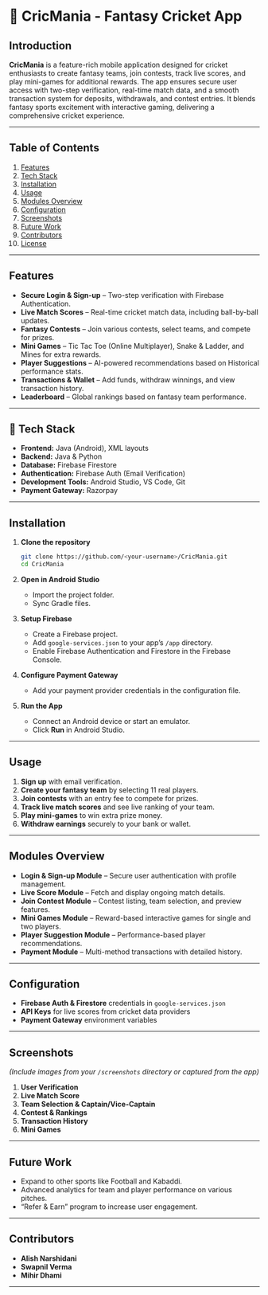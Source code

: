 # 🏏 CricMania - Fantasy Cricket App

## Introduction
**CricMania** is a feature-rich mobile application designed for cricket enthusiasts to create fantasy teams, join contests, track live scores, and play mini-games for additional rewards. The app ensures secure user access with two-step verification, real-time match data, and a smooth transaction system for deposits, withdrawals, and contest entries. It blends fantasy sports excitement with interactive gaming, delivering a comprehensive cricket experience.

---

## Table of Contents
1. [Features](#features)  
2. [Tech Stack](#tech-stack)  
3. [Installation](#installation)  
4. [Usage](#usage)  
5. [Modules Overview](#modules-overview)  
6. [Configuration](#configuration)  
7. [Screenshots](#screenshots)  
8. [Future Work](#future-work)  
9. [Contributors](#contributors)  
10. [License](#license)  

---

## Features
- **Secure Login & Sign-up** – Two-step verification with Firebase Authentication.
- **Live Match Scores** – Real-time cricket match data, including ball-by-ball updates.
- **Fantasy Contests** – Join various contests, select teams, and compete for prizes.
- **Mini Games** – Tic Tac Toe (Online Multiplayer), Snake & Ladder, and Mines for extra rewards.
- **Player Suggestions** – AI-powered recommendations based on Historical performance stats.
- **Transactions & Wallet** – Add funds, withdraw winnings, and view transaction history.
- **Leaderboard** – Global rankings based on fantasy team performance.

---

## 🔧 Tech Stack
- **Frontend:** Java (Android), XML layouts  
- **Backend:** Java & Python  
- **Database:** Firebase Firestore  
- **Authentication:** Firebase Auth (Email Verification)  
- **Development Tools:** Android Studio, VS Code, Git  
- **Payment Gateway:** Razorpay  

---

## Installation
1. **Clone the repository**  
   ```bash
   git clone https://github.com/<your-username>/CricMania.git
   cd CricMania
   ```

2. **Open in Android Studio**  
   - Import the project folder.
   - Sync Gradle files.

3. **Setup Firebase**  
   - Create a Firebase project.
   - Add `google-services.json` to your app’s `/app` directory.
   - Enable Firebase Authentication and Firestore in the Firebase Console.

4. **Configure Payment Gateway**  
   - Add your payment provider credentials in the configuration file.

5. **Run the App**  
   - Connect an Android device or start an emulator.
   - Click **Run** in Android Studio.

---

## Usage
1. **Sign up** with email verification.  
2. **Create your fantasy team** by selecting 11 real players.  
3. **Join contests** with an entry fee to compete for prizes.  
4. **Track live match scores** and see live ranking of your team.  
5. **Play mini-games** to win extra prize money.  
6. **Withdraw earnings** securely to your bank or wallet.

---

## Modules Overview
- **Login & Sign-up Module** – Secure user authentication with profile management.  
- **Live Score Module** – Fetch and display ongoing match details.  
- **Join Contest Module** – Contest listing, team selection, and preview features.  
- **Mini Games Module** – Reward-based interactive games for single and two players.  
- **Player Suggestion Module** – Performance-based player recommendations.  
- **Payment Module** – Multi-method transactions with detailed history.

---

## Configuration
- **Firebase Auth & Firestore** credentials in `google-services.json`  
- **API Keys** for live scores from cricket data providers  
- **Payment Gateway** environment variables  

---

## Screenshots
*(Include images from your `/screenshots` directory or captured from the app)*  
1. **User Verification**  
2. **Live Match Score**  
3. **Team Selection & Captain/Vice-Captain**  
4. **Contest & Rankings**  
5. **Transaction History**  
6. **Mini Games**  

---

## Future Work
- Expand to other sports like Football and Kabaddi.  
- Advanced analytics for team and player performance on various pitches.  
- “Refer & Earn” program to increase user engagement.  

---

## Contributors
- **Alish Narshidani**
- **Swapnil Verma**
- **Mihir Dhami**

---
